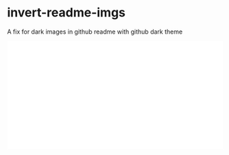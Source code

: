 # invert-readme-imgs

A fix for dark images in github readme with github dark theme

[![](https://raw.githubusercontent.com/technikhil314/invert-readme-imgs/main/fix-img-2.svg)]()
